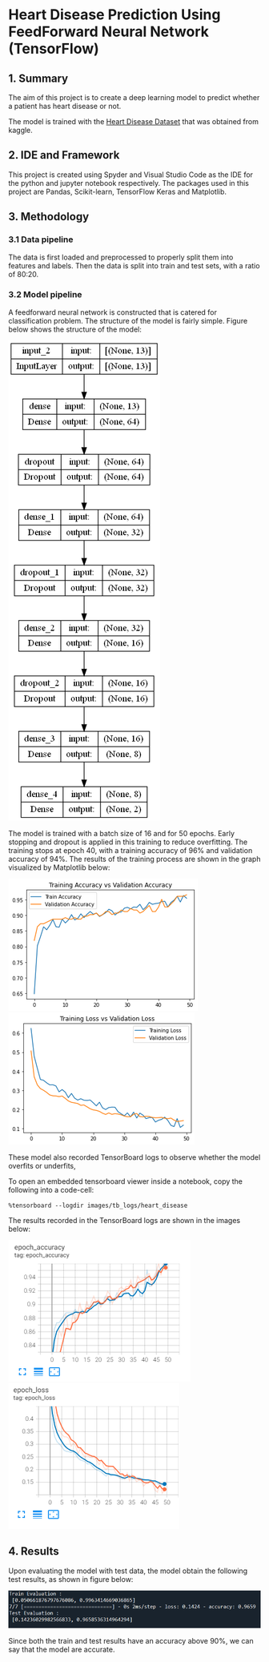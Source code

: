 # Heart Disease Prediction Using FeedForward Neural Network (TensorFlow)

## 1. Summary

The aim of this project is to create a deep learning model to predict whether a patient has heart disease or not.

The model is trained with the [Heart Disease Dataset](https://www.kaggle.com/datasets/johnsmith88/heart-disease-dataset) that was obtained from kaggle.

## 2. IDE and Framework

This project is created using Spyder and Visual Studio Code as the IDE for the python and jupyter notebook respectively. The packages used in this project are Pandas, Scikit-learn, TensorFlow Keras and Matplotlib.

## 3. Methodology

### 3.1 Data pipeline

The data is first loaded and preprocessed to properly split them into features and labels. Then the data is split into train and test sets, with a ratio of 80:20.

### 3.2 Model pipeline

A feedforward neural network is constructed that is catered for classification problem. The structure of the model is fairly simple. Figure below shows the structure of the model:

![Model Structure](images/model_1.png)

The model is trained with a batch size of 16 and for 50 epochs. Early stopping and dropout is applied in this training to reduce overfitting. The training stops at epoch 40, with a training accuracy of 96% and validation accuracy of 94%. The results of the training process are shown in the graph visualized by Matplotlib below: 

![Train Acc vs Val Acc](images/train_acc_vs_val_acc.png)
![Train Loss vs Val Loss](images/train_loss_vs_val_loss.png)

These model also recorded TensorBoard logs to observe whether the model overfits or underfits,

To open an embedded tensorboard viewer inside a notebook, copy the following into a code-cell:
```
%tensorboard --logdir images/tb_logs/heart_disease

```

The results recorded in the TensorBoard logs are shown in the images below:

![TB epoch  accuracy](images/tb_epoch_accuracy.png)
![TB epoch loss](images/tb_epoch_loss.png)

## 4. Results

Upon evaluating the model with test data, the model obtain the following test results, as shown in figure below:

![Train Test Results](images/train_test_results.png)

Since both the train and test results have an accuracy above 90%, we can say that the model are accurate.